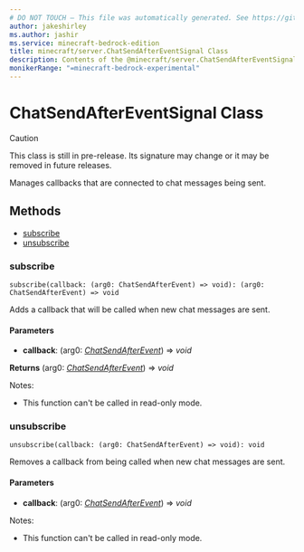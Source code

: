```yaml
---
# DO NOT TOUCH — This file was automatically generated. See https://github.com/mojang/minecraftapidocsgenerator to modify descriptions, examples, etc.
author: jakeshirley
ms.author: jashir
ms.service: minecraft-bedrock-edition
title: minecraft/server.ChatSendAfterEventSignal Class
description: Contents of the @minecraft/server.ChatSendAfterEventSignal class.
monikerRange: "=minecraft-bedrock-experimental"
---
```

# ChatSendAfterEventSignal Class

> [!CAUTION]
> This class is still in pre-release.  Its signature may change or it may be removed in future releases.

Manages callbacks that are connected to chat messages being sent.

## Methods
- [subscribe](#subscribe)
- [unsubscribe](#unsubscribe)

### **subscribe**
`
subscribe(callback: (arg0: ChatSendAfterEvent) => void): (arg0: ChatSendAfterEvent) => void
`

Adds a callback that will be called when new chat messages are sent.

#### **Parameters**
- **callback**: (arg0: [*ChatSendAfterEvent*](ChatSendAfterEvent.md)) => *void*

**Returns** (arg0: [*ChatSendAfterEvent*](ChatSendAfterEvent.md)) => *void*
  
Notes:
- This function can't be called in read-only mode.

### **unsubscribe**
`
unsubscribe(callback: (arg0: ChatSendAfterEvent) => void): void
`

Removes a callback from being called when new chat messages are sent.

#### **Parameters**
- **callback**: (arg0: [*ChatSendAfterEvent*](ChatSendAfterEvent.md)) => *void*
  
Notes:
- This function can't be called in read-only mode.
